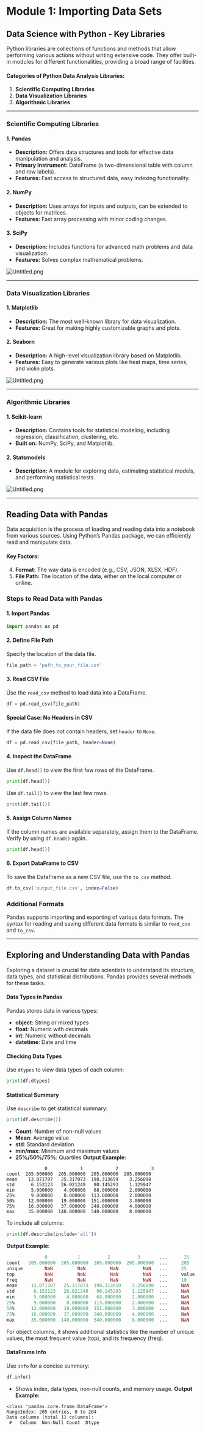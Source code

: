 

# Module 1: Importing Data Sets
## Data Science with Python - Key Libraries
Python libraries are collections of functions and methods that allow performing various actions without writing extensive code. They offer built-in modules for different functionalities, providing a broad range of facilities.
#### Categories of Python Data Analysis Libraries:
1. **Scientific Computing Libraries**
2. **Data Visualization Libraries**
3. **Algorithmic Libraries**

___
### Scientific Computing Libraries
#### 1. **Pandas**
- **Description:** Offers data structures and tools for effective data manipulation and analysis.
- **Primary Instrument:** DataFrame (a two-dimensional table with column and row labels).
- **Features:** Fast access to structured data, easy indexing functionality.
#### 2. **NumPy**
- **Description:** Uses arrays for inputs and outputs, can be extended to objects for matrices.
- **Features:** Fast array processing with minor coding changes.
#### 3. **SciPy**
- **Description:** Includes functions for advanced math problems and data visualization.
- **Features:** Solves complex mathematical problems.

![Untitled.png](https://prod-files-secure.s3.us-west-2.amazonaws.com/03e82b26-cccb-4906-bb56-adabcbdc0655/997ac361-58a8-4f04-bb0f-79fea4baa761/Untitled.png?X-Amz-Algorithm=AWS4-HMAC-SHA256&X-Amz-Content-Sha256=UNSIGNED-PAYLOAD&X-Amz-Credential=ASIAZI2LB466STZHAKAJ%2F20250203%2Fus-west-2%2Fs3%2Faws4_request&X-Amz-Date=20250203T211343Z&X-Amz-Expires=3600&X-Amz-Security-Token=IQoJb3JpZ2luX2VjEAUaCXVzLXdlc3QtMiJGMEQCIBgWwiPODHMTOnJWkgCf%2FjSOlqqhuYqpS79CmRTnjbjJAiBYDAmyrAgdSt5q8CwLVFV3rjb4ttPQZK1BWENXh6pMnCr%2FAwgeEAAaDDYzNzQyMzE4MzgwNSIMllrpAQ7oLga%2F3ITTKtwDnVIz4%2BXPD4jAIWdURoFJKCgJkf3MfKS89Mn7avjPChbmgofElifmrXqmzQuPm%2BNgTgYUSzVlkNyIVnb7mU4Qemgtq8oaBzJ02GTq9SGBNZ4K%2FwStD3GlfhFlRhBGfhgy2T%2FoYyhFmQnna8vBHFhvtTuAuvaN%2FFUSbwE1Zoqb%2F1LOfZCj15pNDSqGo55NsWh5ZM3ch8vzTasgZCTp41LR7UaP%2FO34Aq4clxFB%2FQ4v8sS6leUmfLc3vY2xxBvLcFbJ5CRH6EqTHsnZh58sMR75rhVIgXXo%2BYXJou19Pe%2F751jmT74G3rQ%2BuTwa%2FzS9%2BGbpQO6M0nHKVIzSbPZpNGEnoj6pg0d69DeurMpIpPg52Chplxec0uDCpWL16jM8rsDwAZ%2FmEy04rgcxsmXB3%2BH%2FQ0xrYxkOwgcFwW6VHev9RhDvPGgnV%2FN6L9i%2FpDONBeV94wUicTxkQw0ILAI5UIqm5S1irPZkMbCyXBlyfrmQooWHPYqpqZUFuKGi31fhFBv3kJycldifKYh%2BN8VatfKyLsS09pYM%2FuOP7JkeU6x%2FJRRwI7%2FxWf3CPvbtipc4btR28ZeYws6x%2FynPW%2F8tsbn2Ox5durFJIOU397JFkORhF0HjRq2OfDz2cI8sN04wktqEvQY6pgFleQBXwGlNlEt6Uxop8BPzAK3LtPEK9Iuxw5Jkfaa4rec1fccW5AXWUQwY%2BSlQ5YhPHHq54Q7h4OqLKevMlZo7TN3cRgAqXW0rdh6oV9K4JsVTpgD22Hh5B2uYZEnUDl%2BTJIwZkCi6TTJTG4w1Qmw6UwuWR3pFZ51p5z7Gd8WIMvaSuHlR0%2FJFUr1pJNhc0pq69YEnbbe9yZMLYyIPfOtGLB4XISjy&X-Amz-Signature=c1cfc32311736160011d3068947a2477697e208bf84fe72f4f8a69da866f5e93&X-Amz-SignedHeaders=host&x-id=GetObject)
___
### Data Visualization Libraries
#### 1. **Matplotlib**
- **Description:** The most well-known library for data visualization.
- **Features:** Great for making highly customizable graphs and plots.
#### 2. **Seaborn**
- **Description:** A high-level visualization library based on Matplotlib.
- **Features:** Easy to generate various plots like heat maps, time series, and violin plots.

![Untitled.png](https://prod-files-secure.s3.us-west-2.amazonaws.com/03e82b26-cccb-4906-bb56-adabcbdc0655/733d1e42-5a53-4fd8-90c1-3d85254369a6/Untitled.png?X-Amz-Algorithm=AWS4-HMAC-SHA256&X-Amz-Content-Sha256=UNSIGNED-PAYLOAD&X-Amz-Credential=ASIAZI2LB466QMYRKHDQ%2F20250203%2Fus-west-2%2Fs3%2Faws4_request&X-Amz-Date=20250203T211342Z&X-Amz-Expires=3600&X-Amz-Security-Token=IQoJb3JpZ2luX2VjEAUaCXVzLXdlc3QtMiJGMEQCIAxYb9c0lLWmwOAeelVyOF3Gvt026S1tGoaxIVq2n5vpAiABNG5BAtxEwLq2tc1kRnCyrZe%2BdS2LzsED9X0GU79FYSr%2FAwgeEAAaDDYzNzQyMzE4MzgwNSIMfkcplco72UPFVA3yKtwDUV4kohgciyhzgg%2Fpxc0Y%2FKYrIWXM0NaeRiQWjdCnxsgAHxOoGofZivK%2FC9BnWcX9H26m8G8nYhbRpoZ4K71YcBczNrC%2B1hxw3eKbqgKQQI25JmfL7m1%2FFn741l16%2FgAmtRnOgG6wVU5Wo7il5sYNArmg%2FBHvQnLv1pj0Kk8t2p2G2sr39V6mmzgb306fMWegNZy%2FMduRFwx5zUa8JCLQcvXTEvWxzqJmz413pV0UnAPCa%2BtmDqokOyQLJ%2BLDt%2BCyr%2BnhR7PNS5yA2gfqY2tCEvgYMyh8uUSn%2FSuEbgZgdPUpEmOma6yIOw8aPBUjOMAzDPj%2B%2BbQyxAkGNcKCxovReRN21GkuAwNbOxgjnpDBBJ9z31bPzE%2BnZosAezQNpU63tEGMNyP%2BOW91Duq%2Fg3%2BmKd01lmQF3TLjLRV2202X1H1MA6e7Ipbpwpgn46d2Th%2BgOFfofJGq6ECVRhYHahMS6ddOcQMq6U56wj2e8XVkm64qCLYGMyf6auQvOEjyhkil9TaU9xaqRfMRxLSX5hNq5XxKyi7uiyHXDJPsnKQSrfDTwSS6yzNihn2fKuVfoBXZXCLGl6vYFzor5h5ZwI6uPfbTPHy3oT13dtYiZcPR537IceZck0adfwLCadMw39mEvQY6pgGolndqh6ftxDBjvyae%2FEda0zDB2EiAUTNDR92g6%2BZ2HZ5izPEv1lKNOwUzIDteXHmJZLGr%2BT4kMKVyfTHlBY%2FG5eoKkmrhI%2BZVj3QLjvR2wm3EwnYD6JAqZlHGkErDXeOWwSH1DgOwE8WaWS3h0CZGbWzFDbZmSpZhjnkXehOa4gJCbc0V4mwdU5G9rgpczEYWuMBiAupwtgFQ1ma9YmnLwzB1AcgK&X-Amz-Signature=c91e0023af034ff9c208f7e67732f96f144b0dfe46ce9cc8cb6da53d8c4fe58e&X-Amz-SignedHeaders=host&x-id=GetObject)
___
### Algorithmic Libraries
#### 1. **Scikit-learn**
- **Description:** Contains tools for statistical modeling, including regression, classification, clustering, etc.
- **Built on:** NumPy, SciPy, and Matplotlib.
#### 2. **Statsmodels**
- **Description:** A module for exploring data, estimating statistical models, and performing statistical tests.

![Untitled.png](https://prod-files-secure.s3.us-west-2.amazonaws.com/03e82b26-cccb-4906-bb56-adabcbdc0655/c62885f5-417d-4179-834f-d68f8f2bdf39/Untitled.png?X-Amz-Algorithm=AWS4-HMAC-SHA256&X-Amz-Content-Sha256=UNSIGNED-PAYLOAD&X-Amz-Credential=ASIAZI2LB466QMYRKHDQ%2F20250203%2Fus-west-2%2Fs3%2Faws4_request&X-Amz-Date=20250203T211342Z&X-Amz-Expires=3600&X-Amz-Security-Token=IQoJb3JpZ2luX2VjEAUaCXVzLXdlc3QtMiJGMEQCIAxYb9c0lLWmwOAeelVyOF3Gvt026S1tGoaxIVq2n5vpAiABNG5BAtxEwLq2tc1kRnCyrZe%2BdS2LzsED9X0GU79FYSr%2FAwgeEAAaDDYzNzQyMzE4MzgwNSIMfkcplco72UPFVA3yKtwDUV4kohgciyhzgg%2Fpxc0Y%2FKYrIWXM0NaeRiQWjdCnxsgAHxOoGofZivK%2FC9BnWcX9H26m8G8nYhbRpoZ4K71YcBczNrC%2B1hxw3eKbqgKQQI25JmfL7m1%2FFn741l16%2FgAmtRnOgG6wVU5Wo7il5sYNArmg%2FBHvQnLv1pj0Kk8t2p2G2sr39V6mmzgb306fMWegNZy%2FMduRFwx5zUa8JCLQcvXTEvWxzqJmz413pV0UnAPCa%2BtmDqokOyQLJ%2BLDt%2BCyr%2BnhR7PNS5yA2gfqY2tCEvgYMyh8uUSn%2FSuEbgZgdPUpEmOma6yIOw8aPBUjOMAzDPj%2B%2BbQyxAkGNcKCxovReRN21GkuAwNbOxgjnpDBBJ9z31bPzE%2BnZosAezQNpU63tEGMNyP%2BOW91Duq%2Fg3%2BmKd01lmQF3TLjLRV2202X1H1MA6e7Ipbpwpgn46d2Th%2BgOFfofJGq6ECVRhYHahMS6ddOcQMq6U56wj2e8XVkm64qCLYGMyf6auQvOEjyhkil9TaU9xaqRfMRxLSX5hNq5XxKyi7uiyHXDJPsnKQSrfDTwSS6yzNihn2fKuVfoBXZXCLGl6vYFzor5h5ZwI6uPfbTPHy3oT13dtYiZcPR537IceZck0adfwLCadMw39mEvQY6pgGolndqh6ftxDBjvyae%2FEda0zDB2EiAUTNDR92g6%2BZ2HZ5izPEv1lKNOwUzIDteXHmJZLGr%2BT4kMKVyfTHlBY%2FG5eoKkmrhI%2BZVj3QLjvR2wm3EwnYD6JAqZlHGkErDXeOWwSH1DgOwE8WaWS3h0CZGbWzFDbZmSpZhjnkXehOa4gJCbc0V4mwdU5G9rgpczEYWuMBiAupwtgFQ1ma9YmnLwzB1AcgK&X-Amz-Signature=1d19333b93ab3cffdf8ce0fb6599308a7d19c90932c135b49add44c5fb329cf1&X-Amz-SignedHeaders=host&x-id=GetObject)
___
## Reading Data with Pandas
Data acquisition is the process of loading and reading data into a notebook from various sources. Using Python’s Pandas package, we can efficiently read and manipulate data.
#### Key Factors:
4. **Format:** The way data is encoded (e.g., CSV, JSON, XLSX, HDF).
5. **File Path:** The location of the data, either on the local computer or online.
### Steps to Read Data with Pandas
#### 1. **Import Pandas**
```python
import pandas as pd
```
#### 2. **Define File Path**
Specify the location of the data file.
```python
file_path = 'path_to_your_file.csv'
```
#### 3. **Read CSV File**
Use the `read_csv` method to load data into a DataFrame.
```python
df = pd.read_csv(file_path)
```
#### Special Case: No Headers in CSV
If the data file does not contain headers, set `header` to `None`.
```python
df = pd.read_csv(file_path, header=None)
```
#### 4. **Inspect the DataFrame**
Use `df.head()` to view the first few rows of the DataFrame.
```python
print(df.head())
```
Use `df.tail()` to view the last few rows.
```python
print(df.tail())
```
#### 5. **Assign Column Names**
If the column names are available separately, assign them to the DataFrame.
Verify by using `df.head()` again.
```python
print(df.head())
```
#### 6. **Export DataFrame to CSV**
To save the DataFrame as a new CSV file, use the `to_csv` method.
```python
df.to_csv('output_file.csv', index=False)
```
### Additional Formats
Pandas supports importing and exporting of various data formats. The syntax for reading and saving different data formats is similar to `read_csv` and `to_csv`.
___
## Exploring and Understanding Data with Pandas
Exploring a dataset is crucial for data scientists to understand its structure, data types, and statistical distributions. Pandas provides several methods for these tasks.
#### Data Types in Pandas
Pandas stores data in various types:
- **object**: String or mixed types
- **float**: Numeric with decimals
- **int**: Numeric without decimals
- **datetime**: Date and time
#### Checking Data Types
Use `dtypes` to view data types of each column:
```python
print(df.dtypes)
```
#### Statistical Summary
Use `describe` to get statistical summary:
```python
print(df.describe())
```
- **Count**: Number of non-null values
- **Mean**: Average value
- **std**: Standard deviation
- **min/max**: Minimum and maximum values
- **25%/50%/75%**: Quartiles
**Output Example:**
```plain text
              0            1            2            3
count  205.000000  205.000000  205.000000  205.000000
mean    13.071707   25.317073  198.313659    3.256098
std      6.153123   26.021249   90.145293    1.125947
min      5.000000    4.000000   68.000000    2.000000
25%      9.000000    8.000000  113.000000    2.000000
50%     12.000000   19.000000  151.000000    3.000000
75%     16.000000   37.000000  248.000000    4.000000
max     35.000000  148.000000  540.000000    8.000000
```
To include all columns:
```python
print(df.describe(include='all'))
```
**Output Example:**
```r
              0           1          2          3       ...      25       26       27
count   205.000000  205.000000  205.000000  205.000000  ...     205      205      205
unique        NaN         NaN         NaN         NaN   ...     25       25       25
top           NaN         NaN         NaN         NaN   ...     value    value    value
freq          NaN         NaN         NaN         NaN   ...     10       10       10
mean     13.071707   25.317073  198.313659    3.256098  ...     NaN      NaN      NaN
std       6.153123   26.021249   90.145293    1.125947  ...     NaN      NaN      NaN
min       5.000000    4.000000   68.000000    2.000000  ...     NaN      NaN      NaN
25%       9.000000    8.000000  113.000000    2.000000  ...     NaN      NaN      NaN
50%      12.000000   19.000000  151.000000    3.000000  ...     NaN      NaN      NaN
75%      16.000000   37.000000  248.000000    4.000000  ...     NaN      NaN      NaN
max      35.000000  148.000000  540.000000    8.000000  ...     NaN      NaN      NaN
```
For object columns, it shows additional statistics like the number of unique values, the most frequent value (top), and its frequency (freq).
#### DataFrame Info
Use `info` for a concise summary:
```python
df.info()
```
- Shows index, data types, non-null counts, and memory usage.
**Output Example:**
```less
<class 'pandas.core.frame.DataFrame'>
RangeIndex: 205 entries, 0 to 204
Data columns (total 11 columns):
 #   Column  Non-Null Count  Dtype
